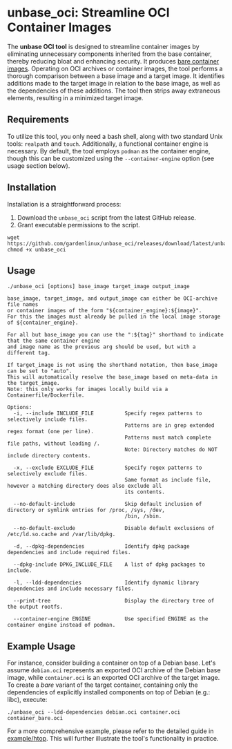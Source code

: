 # unbase_oci: Streamline OCI Container Images

The **unbase OCI tool** is designed to streamline container images by eliminating unnecessary components inherited from the base container, thereby reducing bloat and enhancing security.
It produces [bare container images](https://github.com/gardenlinux/gardenlinux/blob/main/docs/01_developers/bare_container.md).
Operating on OCI archives or container images, the tool performs a thorough comparison between a base image and a target image.
It identifies additions made to the target image in relation to the base image, as well as the dependencies of these additions.
The tool then strips away extraneous elements, resulting in a minimized target image.

## Requirements

To utilize this tool, you only need a bash shell, along with two standard Unix tools: `realpath` and `touch`.
Additionally, a functional container engine is necessary.
By default, the tool employs `podman` as the container engine, though this can be customized using the `--container-engine` option (see usage section below).

## Installation

Installation is a straightforward process:

1. Download the `unbase_oci` script from the latest GitHub release.
2. Grant executable permissions to the script.

```shell
wget https://github.com/gardenlinux/unbase_oci/releases/download/latest/unbase_oci
chmod +x unbase_oci
```

## Usage

```
./unbase_oci [options] base_image target_image output_image

base_image, target_image, and output_image can either be OCI-archive file names
or container images of the form "${container_engine}:${image}".
For this the images must already be pulled in the local image storage of ${container_engine}.

For all but base_image you can use the ":${tag}" shorthand to indicate that the same container engine
and image name as the previous arg should be used, but with a different tag.

If target_image is not using the shorthand notation, then base_image can be set to "auto".
This will automatically resolve the base_image based on meta-data in the target_image.
Note: this only works for images locally build via a Containerfile/Dockerfile.

Options:
  -i, --include INCLUDE_FILE          Specify regex patterns to selectively include files.
                                      Patterns are in grep extended regex format (one per line).
                                      Patterns must match complete file paths, without leading /.
                                      Note: Directory matches do NOT include directory contents.

  -x, --exclude EXCLUDE_FILE          Specify regex patterns to selectively exclude files.
                                      Same format as include file, however a matching directory does also exclude all
                                      its contents.

  --no-default-include                Skip default inclusion of directory or symlink entries for /proc, /sys, /dev,
                                      /bin, /sbin.

  --no-default-exclude                Disable default exclusions of /etc/ld.so.cache and /var/lib/dpkg.

  -d, --dpkg-dependencies             Identify dpkg package dependencies and include required files.

  --dpkg-include DPKG_INCLUDE_FILE    A list of dpkg packages to include.

  -l, --ldd-dependencies              Identify dynamic library dependencies and include necessary files.

  --print-tree                        Display the directory tree of the output rootfs.

  --container-engine ENGINE           Use specified ENGINE as the container engine instead of podman.
```

## Example Usage

For instance, consider building a container on top of a Debian base. Let's assume `debian.oci` represents an exported OCI archive of the Debian base image, while `container.oci` is an exported OCI archive of the target image. To create a *bare* variant of the target container, containing only the dependencies of explicitly installed components on top of Debian (e.g.: libc), execute:

```shell
./unbase_oci --ldd-dependencies debian.oci container.oci container_bare.oci
```

For a more comprehensive example, please refer to the detailed guide in [example/htop](example/htop/README.md). This will further illustrate the tool's functionality in practice.
